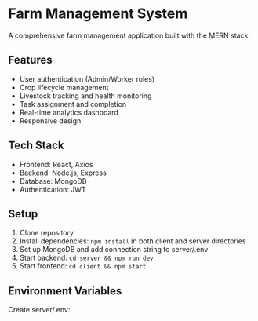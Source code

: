 # Farm Management System

A comprehensive farm management application built with the MERN stack.

## Features
- User authentication (Admin/Worker roles)
- Crop lifecycle management
- Livestock tracking and health monitoring
- Task assignment and completion
- Real-time analytics dashboard
- Responsive design

## Tech Stack
- Frontend: React, Axios
- Backend: Node.js, Express
- Database: MongoDB
- Authentication: JWT

## Setup
1. Clone repository
2. Install dependencies: `npm install` in both client and server directories
3. Set up MongoDB and add connection string to server/.env
4. Start backend: `cd server && npm run dev`
5. Start frontend: `cd client && npm start`

## Environment Variables
Create server/.env:
